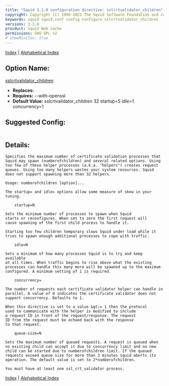 ```yaml
---
title: "Squid 3.1.0 configuration directive: sslcrtvalidator_children"
copyright: Copyright (C) 1996-2023 The Squid Software Foundation and contributors
keywords: squid squid.conf config configure sslcrtvalidator_children
versions: 3.1.0
proiduct: Squid Web cache
permissions: GNU GPL v2
# showMiniToc: true
---
```

[Index](index#toc_sslcrtvalidator_children) | [Alphabetical Index](index_all#toc_sslcrtvalidator_children)

## Option Name:
[sslcrtvalidator_children](#sslcrtvalidator_children)
 * **Replaces:** 
 * **Requires:** --with-openssl
 * **Default Value:** sslcrtvalidator_children 32 startup=5 idle=1 concurrency=1


## Suggested Config:
```plaintext

```

## Details:

	Specifies the maximum number of certificate validation processes that
	Squid may spawn (numberofchildren) and several related options. Using
	too few of these helper processes (a.k.a. "helpers") creates request
	queues. Using too many helpers wastes your system resources. Squid
	does not support spawning more than 32 helpers.

	Usage: numberofchildren [option]...

	The startup= and idle= options allow some measure of skew in your
	tuning.

		startup=N

	Sets the minimum number of processes to spawn when Squid
	starts or reconfigures. When set to zero the first request will
	cause spawning of the first child process to handle it.

	Starting too few children temporary slows Squid under load while it
	tries to spawn enough additional processes to cope with traffic.

		idle=N

	Sets a minimum of how many processes Squid is to try and keep available
	at all times. When traffic begins to rise above what the existing
	processes can handle this many more will be spawned up to the maximum
	configured. A minimum setting of 1 is required.

		concurrency=

	The number of requests each certificate validator helper can handle in
	parallel. A value of 0 indicates the certificate validator does not
	support concurrency. Defaults to 1.

	When this directive is set to a value &gt;= 1 then the protocol
	used to communicate with the helper is modified to include
	a request ID in front of the request/response. The request
	ID from the request must be echoed back with the response
	to that request.

		queue-size=N

	Sets the maximum number of queued requests. A request is queued when
	no existing child can accept it due to concurrency limit and no new
	child can be started due to numberofchildren limit. If the queued
	requests exceed queue size for more than 3 minutes squid aborts its
	operation. The default value is set to 2*numberofchildren.

	You must have at least one ssl_crt_validator process.



[Index](index#toc_sslcrtvalidator_children) | [Alphabetical Index](index_all#toc_sslcrtvalidator_children)

